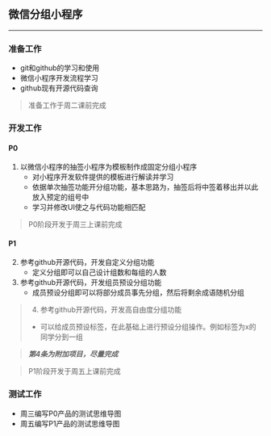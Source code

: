 ## 微信分组小程序

---

### 准备工作
- git和github的学习和使用
- 微信小程序开发流程学习
- github现有开源代码查询

> 准备工作于周二课前完成
  
### 开发工作
#### P0
1. 以微信小程序的抽签小程序为模板制作成固定分组小程序
   - 对小程序开发软件提供的模板进行解读并学习
   - 依据单次抽签功能开分组功能，基本思路为，抽签后将中签着移出并以此放入预定的组号中
   - 学习并修改UI使之与代码功能相匹配

> P0阶段开发于周三上课前完成

#### P1
2. 参考github开源代码，开发自定义分组功能
   - 定义分组即可以自己设计组数和每组的人数
3. 参考github开源代码，开发组员预设分组功能
   - 成员预设分组即可以将部分成员事先分组，然后将剩余成语随机分组
>4. 参考github开源代码，开发高自由度分组功能
>   - 可以给成员预设标签，在此基础上进行预设分组操作。例如标签为x的同学分到一组

> ***第4条为附加项目，尽量完成***

> P1阶段开发于周五上课前完成
### 测试工作
- 周三编写P0产品的测试思维导图
- 周五编写P1产品的测试思维导图
